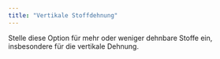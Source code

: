 ```yaml
---
title: "Vertikale Stoffdehnung"
---
```


Stelle diese Option für mehr oder weniger dehnbare Stoffe ein, insbesondere für die vertikale Dehnung.

